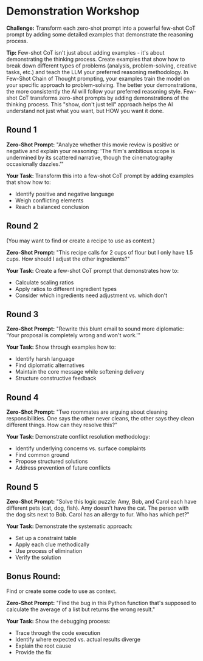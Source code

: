 # Demonstration Workshop

**Challenge:** Transform each zero-shot prompt into a powerful few-shot CoT prompt by adding some detailed examples that demonstrate the reasoning process.

**Tip:** Few-shot CoT isn't just about adding examples \- it's about demonstrating the thinking process. Create examples that show how to break down different types of problems (analysis, problem-solving, creative tasks, etc.) and teach the LLM your preferred reasoning methodology. In Few-Shot Chain of Thought prompting, your examples train the model on your specific approach to problem-solving. The better your demonstrations, the more consistently the AI will follow your preferred reasoning style. Few-shot CoT transforms zero-shot prompts by adding demonstrations of the thinking process. This "show, don't just tell" approach helps the AI understand not just what you want, but HOW you want it done.

## Round 1 

**Zero-Shot Prompt:** "Analyze whether this movie review is positive or negative and explain your reasoning: 'The film's ambitious scope is undermined by its scattered narrative, though the cinematography occasionally dazzles.'"

**Your Task:** Transform this into a few-shot CoT prompt by adding examples that show how to:

* Identify positive and negative language  
* Weigh conflicting elements  
* Reach a balanced conclusion

## Round 2 

(You may want to find or create a recipe to use as context.)

**Zero-Shot Prompt:** "This recipe calls for 2 cups of flour but I only have 1.5 cups. How should I adjust the other ingredients?"

**Your Task:** Create a few-shot CoT prompt that demonstrates how to:

* Calculate scaling ratios  
* Apply ratios to different ingredient types  
* Consider which ingredients need adjustment vs. which don't

## Round 3

**Zero-Shot Prompt:** "Rewrite this blunt email to sound more diplomatic: 'Your proposal is completely wrong and won't work.'"

**Your Task:** Show through examples how to:

* Identify harsh language  
* Find diplomatic alternatives  
* Maintain the core message while softening delivery  
* Structure constructive feedback

## Round 4

**Zero-Shot Prompt:** "Two roommates are arguing about cleaning responsibilities. One says the other never cleans, the other says they clean different things. How can they resolve this?"

**Your Task:** Demonstrate conflict resolution methodology:

* Identify underlying concerns vs. surface complaints  
* Find common ground  
* Propose structured solutions  
* Address prevention of future conflicts

## Round 5

**Zero-Shot Prompt:** "Solve this logic puzzle: Amy, Bob, and Carol each have different pets (cat, dog, fish). Amy doesn't have the cat. The person with the dog sits next to Bob. Carol has an allergy to fur. Who has which pet?"

**Your Task:** Demonstrate the systematic approach:

* Set up a constraint table  
* Apply each clue methodically  
* Use process of elimination  
* Verify the solution

## Bonus Round: 

Find or create some code to use as context. 

**Zero-Shot Prompt:** "Find the bug in this Python function that's supposed to calculate the average of a list but returns the wrong result."

**Your Task:** Show the debugging process:

* Trace through the code execution  
* Identify where expected vs. actual results diverge  
* Explain the root cause  
* Provide the fix
